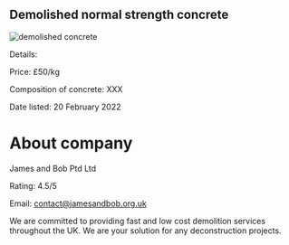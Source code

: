 ## Demolished normal strength concrete

![demolished concrete](https://user-images.githubusercontent.com/101006225/156900931-6bf0522e-ba98-47cc-b31b-a0f76fad4333.jpg) 


Details: 

Price: £50/kg 

Composition of concrete: XXX 

Date listed: 20 February 2022 

# About company 
James and Bob Ptd Ltd

Rating: 4.5/5 

Email: contact@jamesandbob.org.uk 

We are committed to providing fast and low cost demolition services throughout the UK. We are your solution for any deconstruction projects. 

